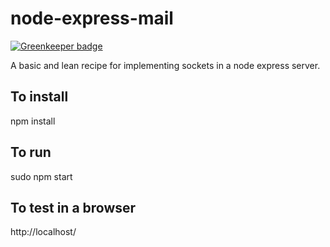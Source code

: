 # node-express-mail

[![Greenkeeper badge](https://badges.greenkeeper.io/bjvickers/node-express-sockets.svg)](https://greenkeeper.io/)

A basic and lean recipe for implementing sockets in a node express server.

To install
-
npm install

To run
-
sudo npm start

To test in a browser
-
http://localhost/
